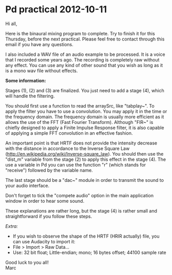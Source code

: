 Pd practical 2012-10-11
=======================
 
Hi all,

Here is the binaural mixing program to complete.
Try to finish it for this Thursday, before the next practical.  Please feel free to contact through this email if you have any questions.

I also included a WAV file of an audio example to be processed.  It is a voice that I recorded some years ago.  The recording is completely raw without any effect.  You can use any kind of other sound that you wish as long as it is a mono wav file without effects.


**Some information:**

Stages (1), (2) and (3) are finalized.  You just need to add a stage (4), which will handle the filtering.

You should first use a function to read the arraySrc, like "tabplay~".
To apply the filter you have to use a convolution.  You may apply it in the time or the frequency domain.  The frequency domain is usually more efficient as it allows the use of the FFT (Fast Fourier Transform).  Although "FIR~" is chiefly designed to apply a Finite Impulse Response filter, it is also capable of applying a simple FFT convolution in an effective fashion.

An important point is that HRTF does not provide the intensity decrease with the distance in accordance to the Inverse Square Law (http://en.wikipedia.org/wiki/Inverse-square_law).  You should then use the "dist_m" variable from the stage (2) to apply this effect in the stage (4).
The use a variable in Pd you can use the function "r" (which stands for "receive") followed by the variable name.

The last stage should be a "dac~" module in order to transmit the sound to your audio interface.

Don't forget to tick the "compete audio" option in the main application window in order to hear some sound.

These explanations are rather long, but the stage (4) is rather small and straightforward if you follow these steps.

*Extra:*<br>
- If you wish to observe the shape of the HRTF (HRIR actually) file, you can use Audacity to import it:
- File > Import > Raw Data...
- Use: 32 bit float; Little-endian; mono; 16 bytes offset; 44100 sample rate

Good luck to you all!<br>
Marc